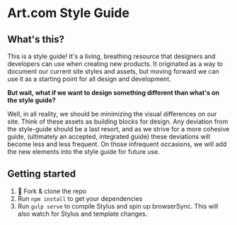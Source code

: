 Art.com Style Guide
=========

## What's this?
This is a style guide! It's a living, breathing resource that designers and developers can use when creating new products. It originated as a way to document our current site styles and assets, but moving forward we can use it as a starting point for all design and development.

**But wait, what if we want to design something different than what's on the style guide?**

Well, in all reality, we should be minimizing the visual differences on our site. Think of these assets as building blocks for design. Any deviation from the style-guide should be a last resort, and as we strive for a more cohesive guide, (ultimately an accepted, integrated guide) these deviations will become less and less frequent. On those infrequent occasions, we will add the new elements into the style guide for future use.

## Getting started
1. :fork_and_knife: Fork & clone the repo
2. Run `npm install` to get your dependencies
3. Run `gulp serve` to compile Stylus and spin up browserSync. This will also watch for Stylus and template changes.
